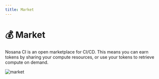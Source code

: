 ```yaml
---
title: Market
---
```


# 💰 Market

Nosana CI is an open marketplace for CI/CD.
This means you can earn tokens by sharing your compute resources,
or use your tokens to retrieve compute on demand.

[comment]: <> (![market]&#40;~@assets/market.png&#41;)
![market](~@assets/nos-black.gif)
